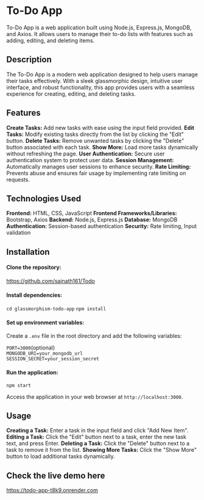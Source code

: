 # To-Do App

To-Do App is a web application built using Node.js, Express.js, MongoDB, and Axios. It allows users to manage their to-do lists with features such as adding, editing, and deleting items.

## Description

The To-Do App is a modern web application designed to help users manage their tasks effectively. With a sleek glassmorphic design, intuitive user interface, and robust functionality, this app provides users with a seamless experience for creating, editing, and deleting tasks.

## Features

<b>Create Tasks:</b> Add new tasks with ease using the input field provided.
<b>Edit Tasks:</b> Modify existing tasks directly from the list by clicking the "Edit" button.
<b>Delete Tasks:</b> Remove unwanted tasks by clicking the "Delete" button associated with each task.
<b>Show More:</b> Load more tasks dynamically without refreshing the page.
<b>User Authentication:</b> Secure user authentication system to protect user data.
<b>Session Management:</b> Automatically manages user sessions to enhance security.
<b>Rate Limiting:</b> Prevents abuse and ensures fair usage by implementing rate limiting on requests.

## Technologies Used

<b>Frontend:</b> HTML, CSS, JavaScript
<b>Frontend Frameworks/Libraries:</b> Bootstrap, Axios
<b>Backend:</b> Node.js, Express.js
<b>Database:</b> MongoDB
<b>Authentication:</b> Session-based authentication
<b>Security:</b> Rate limiting, Input validation

## Installation

#### Clone the repository:

https://github.com/sainath161/Todo

#### Install dependencies:

`cd glassmorphism-todo-app`
`npm install`

#### Set up environment variables:

Create a `.env` file in the root directory and add the following variables:

`PORT=3000`(optional)<br>
`MONGODB_URI=your_mongodb_url`<br>
`SESSION_SECRET=your_session_secret`

#### Run the application:

`npm start`

Access the application in your web browser at `http://localhost:3000`.

## Usage

<b>Creating a Task:</b> Enter a task in the input field and click "Add New Item".
<b>Editing a Task:</b> Click the "Edit" button next to a task, enter the new task text, and press Enter.
<b>Deleting a Task:</b> Click the "Delete" button next to a task to remove it from the list.
<b>Showing More Tasks:</b> Click the "Show More" button to load additional tasks dynamically.

## Check the live demo here

https://todo-app-t8k9.onrender.com

